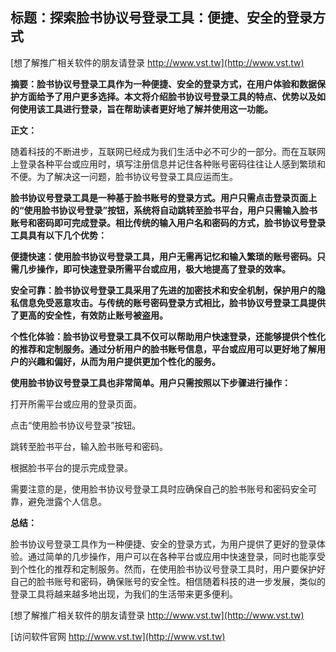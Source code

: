 ## **标题：探索脸书协议号登录工具：便捷、安全的登录方式**

[想了解推广相关软件的朋友请登录 http://www.vst.tw](http://www.vst.tw)

**摘要：脸书协议号登录工具作为一种便捷、安全的登录方式，在用户体验和数据保护方面给予了用户更多选择。本文将介绍脸书协议号登录工具的特点、优势以及如何使用该工具进行登录，旨在帮助读者更好地了解并使用这一功能。**

**正文：**

随着科技的不断进步，互联网已经成为我们生活中必不可少的一部分。而在互联网上登录各种平台或应用时，填写注册信息并记住各种账号密码往往让人感到繁琐和不便。为了解决这一问题，脸书协议号登录工具应运而生。

**脸书协议号登录工具是一种基于脸书账号的登录方式。用户只需点击登录页面上的“使用脸书协议号登录”按钮，系统将自动跳转至脸书平台，用户只需输入脸书账号和密码即可完成登录。相比传统的输入用户名和密码的方式，脸书协议号登录工具具有以下几个优势：**

**便捷快速：使用脸书协议号登录工具，用户无需再记忆和输入繁琐的账号密码。只需几步操作，即可快速登录所需平台或应用，极大地提高了登录的效率。**

**安全可靠：脸书协议号登录工具采用了先进的加密技术和安全机制，保护用户的隐私信息免受恶意攻击。与传统的账号密码登录方式相比，脸书协议号登录工具提供了更高的安全性，有效防止账号被盗用。**

**个性化体验：脸书协议号登录工具不仅可以帮助用户快速登录，还能够提供个性化的推荐和定制服务。通过分析用户的脸书账号信息，平台或应用可以更好地了解用户的兴趣和偏好，从而为用户提供更加个性化的服务。**

**使用脸书协议号登录工具也非常简单。用户只需按照以下步骤进行操作：**

打开所需平台或应用的登录页面。

点击“使用脸书协议号登录”按钮。

跳转至脸书平台，输入脸书账号和密码。

根据脸书平台的提示完成登录。

需要注意的是，使用脸书协议号登录工具时应确保自己的脸书账号和密码安全可靠，避免泄露个人信息。

**总结：**

脸书协议号登录工具作为一种便捷、安全的登录方式，为用户提供了更好的登录体验。通过简单的几步操作，用户可以在各种平台或应用中快速登录，同时也能享受到个性化的推荐和定制服务。然而，在使用脸书协议号登录工具时，用户要保护好自己的脸书账号和密码，确保账号的安全性。相信随着科技的进一步发展，类似的登录工具将越来越多地出现，为我们的生活带来更多便利。

[想了解推广相关软件的朋友请登录 http://www.vst.tw](http://www.vst.tw)


[访问软件官网 http://www.vst.tw](http://www.vst.tw)
